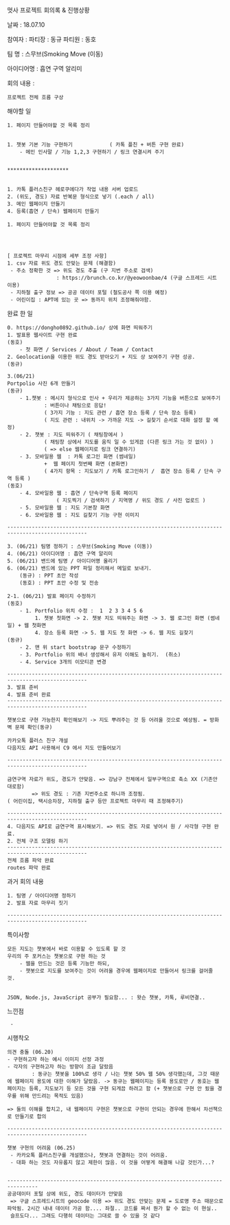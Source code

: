 멋사 프로젝트 회의록 & 진행상황

날짜 : 18.07.10

참여자 : 				파티장 : 동규   		파티원 : 동호

팀           명  : 스무브(Smoking Move (이동)

아이디어명 : 흡연 구역 알리미

회의 내용 :

    프로젝트 전체 흐름 구상













해야할 일

    1. 페이지 만들어야할 것 목록 정리
    
    
    1. 챗봇 기본 기능 구현하기			( 카톡 플친 + 버튼 구현 완료)
    	- 메인 인사말 / 기능 1,2,3 구현하기 / 링크 연결시켜 주기 
    
    
    ********************
    
       
    1. 카톡 플러스친구 헤로쿠에다가 작업 내용 서버 업로드
    2. (위도, 경도) 자료 반복문 형식으로 넣기 (.each / all)
    3. 메인 웹페이지 만들기
    4. 등록(흡연 / 단속) 웹페이지 만들기
    
    1. 페이지 만들어야할 것 목록 정리
    
    
    
    
    [ 프로젝트 마무리 시점에 세부 조정 사항]
    1. csv 자료 위도 경도 안맞는 문제 (해결함)
     - 주소 정확한 것 => 위도 경도 추출 (구 지번 주소로 검색)
    				: https://brunch.co.kr/@yeowoonbae/4 (구글 스프레드 시트 이용)
     - 지하철 출구 정보 => 공공 데이터 포털 (철도공사 쪽 이용 예정)
     - 어린이집 : APT에 있는 곳 => 동까지 위치 조정해줘야함.





















완료 한 일

    0. https://dongho0892.github.io/ 상에 화면 띄워주기
    1. 발표용 웹사이트 구현 완료
    (동호)
    	- 첫 화면 / Services / About / Team / Contact
    2. Geolocation을 이용한 위도 경도 받아오기 + 지도 상 보여주기 구현 성공.
    (동규)
    
    3.(06/21)
    Portpolio 사진 6개 만들기
    (동규)
    	- 1.챗봇 : 메시지 형식으로 인사 + 우리가 제공하는 3가지 기능을 버튼으로 보여주기
    			: 버튼이나 채팅으로 응답!
    			( 3가지 기능 : 지도 관련 / 흡연 장소 등록 / 단속 장소 등록)
    			( 지도 관련 : 내위치 -> 가까운 지도 -> 길찾기 순서로 대화 설정 할 예정)
    	- 2. 챗봇 : 지도 띄워주기 ( 채팅창에서 )
    			( 채팅창 상에서 지도를 움직 일 수 있게끔 (다른 링크 가는 것 없이) )
    			( => else 웹페이지로 링크 연결하기)
    	- 3. 모바일용 웹  : 카톡 로그인 화면 (썸네일) 
    			+  웹 페이지 첫번째 화면 (본화면) 
    			( 4가지 항목 : 지도보기 / 카톡 로그인하기 /  흡연 장소 등록 / 단속 구역 등록 )
    (동호)
    	- 4. 모바일용 웹 : 흡연 / 단속구역 등록 페이지 
    				( 지도찍기 / 검색하기 / 지역명 / 위도 경도 / 사진 업로드 )
    	- 5. 모바일용 웹 : 지도 기본창 화면
    	- 6. 모바일용 웹 : 지도 길찾기 기능 구현 이미지
    
    ------------------------------------------------------------------------------------------------
        
    3. (06/21) 팀명 정하기 : 스무브(Smoking Move (이동))
    4. (06/21) 아이디어명 : 흡연 구역 알리미
    5. (06/21) 밴드에 팀명 / 아이디어명 올리기 
    6. (06/21) 밴드에 있는 PPT 파일 정리해서 메일로 보내기.
        (동규) : PPT 초안 작성
        (동호) : PPT 초안 수정 및 전송
    
    2-1. (06/21) 발표 페이지 수정하기
    (동호)
    	- 1. Portfolio 위치 수정 :  1  2 3 3 4 5 6 
        	 1. 챗봇 첫화면 -> 2. 챗봇 지도 띄워주는 화면 -> 3. 웹 로그인 화면 (썸네일) + 웹 첫화면
    		 4. 장소 등록 화면 -> 5. 웹 지도 첫 화면 -> 6. 웹 지도 길찾기
    (동규)
    	- 2. 맨 위 start bootstrap 문구 수정하기
    	- 3. Portfolio 위의 배너 생성해서 유저 이해도 높히기.  (취소)
    	- 4. Service 3개의 이모티콘 변경
    
    ------------------------------------------------------------------------------------------------
    3. 발표 준비
    4. 발표 준비 완료
    ------------------------------------------------------------------------------------------------
    
    챗봇으로 구현 가능한지 확인해보기 -> 지도 뿌려주는 것 등 어려울 것으로 예상됨. = 방화벽 문제 확인(동규)
    
    카카오톡 플러스 친구 개설
    다음지도 API 사용해서 C9 에서 지도 만들어보기
    
    ------------------------------------------------------------------------------------------------
    
    금연구역 자료가 위도, 경도가 안맞음. => 강남구 전체에서 일부구역으로 축소 XX (기존안 대로함)
    		=> 위도 경도 : 기존 지번주소로 하니까 조정됨. 
    ( 어린이집, 택시승차장, 지하철 출구 등만 프로젝트 마무리 때 조정해주기)
    
    ------------------------------------------------------------------------------------------------
    4. 다음지도 API로 금연구역 표시해보기. => 위도 경도 자료 넣어서 원 / 사각형 구현 완료.
    2. 전체 구조 모델링 하기
    ------------------------------------------------------------------------------------------------
    전체 흐름 파악 완료
    routes 파악 완료



과거 회의 내용

    1. 팀명 / 아이디어명 정하기
    2. 발표 자료 마무리 짓기
    
    ------------------------------------------------------------------------------------------------
    
    



특이사항

    모든 지도는 챗봇에서 바로 이용할 수 있도록 할 것
    우리의 주 포커스는 챗봇으로 구현 하는 것
    	- 웹을 만드는 것은 등록 기능만 하되,
    	- 챗봇으로 지도를 보여주는 것이 어려울 경우에 웹페이지로 만들어서 링크를 걸어줄 것.
    	
    	
    JSON, Node.js, JavaScript 공부가 필요함... : 왓슨 챗봇, 카톡, 루비연결.. 	



느낀점

     - 



시행착오

    의견 충돌 (06.20)
    - 구현하고자 하는 예시 이미지 선정 과정 
    - 각자의 구현하고자 하는 방향이 조금 달랐음 
    		: 동규는 챗봇을 100%로 생각 / 나는 챗봇 50% 웹 50% 생각했는데, 그것 때문에 웹페이지 용도에 대한 이해가 달랐음. -> 동규는 웹페이지는 등록 용도로만 / 동호는 웹페이지는 등록, 지도보기 등 모든 것을 구현 되게끔 하려고 함 (+ 챗봇으로 구현 안 됬을 경우를 위해 만드려는 목적도 있음)
    
    => 둘의 이해를 합치고, 내 웹페이지 구현은 챗봇으로 구현이 안되는 경우에 한해서 차선책으로 만들기로 합의
    
    ------------------------------------------------------------------------------------------------
    
    챗봇 구현의 어려움 (06.25)
     - 카카오톡 플러스친구를 개설했으나, 챗봇과 연결하는 것이 어려움. 
     - 대화 하는 것도 자유롭지 않고 제한이 많음. 이 것을 어떻게 해결해 나갈 것인가...?
    
    
    --------------------------------------------------------------------------------
    공공데이터 포털 상에 위도, 경도 데이터가 안맞음
     => 구글 스프레드시트의 geocode 이용 => 위도 경도 안맞는 문제 = 도로명 주소 때문으로 파악됨. 2시간 내내 데이터 가공 함.... 좌절.. 코드를 짜서 뭔가 할 수 없는 이 현실..
     슬프도다... 그래도 다행히 데이터는 그대로 쓸 수 있을 것 같다
     


